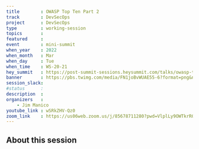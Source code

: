 ```yaml
---
title        : OWASP Top Ten Part 2
track        : DevSecOps
project      : DevSecOps
type         : working-session
topics       :
featured     :
event        : mini-summit
when_year    : 2022
when_month   : Mar
when_day     : Tue
when_time    : WS-20-21
hey_summit   : https://post-summit-sessions.heysummit.com/talks/owasp-top-ten-part-2/
banner       : https://pbs.twimg.com/media/FN1joBvWUAE55-6?format=png&name=small
session_slack:
#status      : 
description  :
organizers   :
    - Jim Manico       
youtube_link : wSRkZHV-Qz0
zoom_link    : https://us06web.zoom.us/j/85678711280?pwd=VlplLy9OWTkrR0Q1eG9wOXVxenU5UT09
---
```


## About this session
